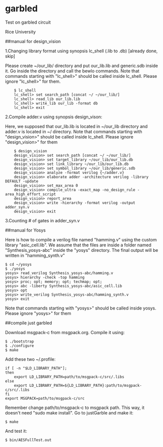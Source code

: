 garbled
=======

Test on garbled circuit

Rice University


##manual for design_vision


1.Changing library format using synopsis lc_shell (.lib to .db) [already done, skip]

Please create ~/our_lib/ directory and put our_lib.lib and generic.sdb inside it. Go inside the directory and call the bewlo commands. Note that commands starting with "lc_shell>" should be called inside lc_shell. Please ignore "lc_shell>" for them.

		$ lc_shell
		lc_shell> set search_path [concat ~/ ~/our_lib/]
		lc_shell> read_lib our_lib.lib
		lc_shell> write_lib our_lib -format db
		lc_shell> exit
2.Compile adder.v using synopsis design_vison:

Here, we supposed that our_lib.lib is located in ~/our_lib directory and adder.v is located in ~/ directory. Note that commands starting with "design_vision>" should be called inside lc_shell. Please ignore "design_vision>" for them

		$ design_vision
		design_vision> set search_path [concat ~/ ~/our_lib/]
		design_vision> set target_library ~/our_lib/our_lib.db
		design_vision> set link_library ~/our_lib/our_lib.db
		design_vision> set symbol_library ~/our_lib/generic.sdb
		design_vision> analyze -format verilog {~/adder.v}
		design_vision> elaborate adder -architecture verilog -library DEFAULT -update
		design_vision> set_max_area 0
		design_vision> compile_ultra -exact_map -no_design_rule -area_high_effort_script
		design_vision> report_area
		design_vision> write -hierarchy -format verilog -output adder_syn.v
		design_vision> exit
3.Counting # of gates in adder_syn.v


##manual for Yosys

Here is how to compile a verilog file named "hamming.v" using the custom library "asic_cell.lib". We assume that the files are inside a folder named "Synthesis_yosys-abc" inside the "yosys" directory. The final output will be written in "hamming_synth.v"

	$ cd ~/yosys
	$ ./yosys
	yosys> read_verilog Synthesis_yosys-abc/hamming.v
	yosys> hierarchy -check -top hamming
	yosys> proc; opt; memory; opt; techmap; opt; 
	yosys> abc -liberty Synthesis_yosys-abc/asic_cell.lib
	yosys> opt
	yosys> write_verilog Synthesis_yosys-abc/hamming_synth.v
	yosys> exit
	
Note that commands starting with "yosys>" should be called inside yosys. Please ignore "yosys>" for them

##compile just garbled

Download msgpack-c from msgpack.org. Compile it using:

	$ ./bootstrap
	$ ./configure
	$ make 

Add these two ~/.profile: 

	if [ -n "$LD_LIBRARY_PATH"]; 
	then
		export LD_LIBRARY_PATH=path/to/msgpack-c/src/.libs
	else
		export LD_LIBRARY_PATH=${LD_LIBRARY_PATH}:path/to/msgpack-c/src/.libs
	fi
	export MSGPACK=path/to/msgpack-c/src

Remember change path/to/msgpack-c to msgpack path. This way, it doesn't need "sudo make install".
Go to justGarble and make it:

	$ make

And test it:

	$ bin/AESFullTest.out

